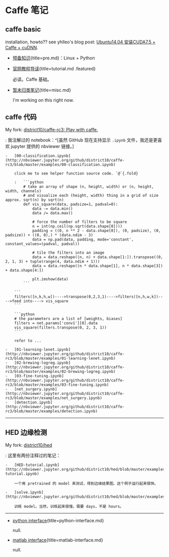 # Caffe 笔记

## caffe basic

installation, howto?? see yhlleo's blog post: [Ubuntu14.04 安装CUDA7.5 + Caffe + cuDNN](http://blog.csdn.net/YhL_Leo/article/details/50961542).

-   [预备知识](pre.html){title=pre.md}：Linux + Python

-   [官网教程导读](tutorial.html){title=tutorial.md .featured}

    必读。Caffe 基础。

-   [暂未归类笔记](misc.html){title=misc.md}

    I'm working on this right now.

## caffe 代码

My fork: [district10/caffe-rc3: Play with caffe.](https://github.com/district10/caffe-rc3)

:   我注解过的 notebook：^[虽然 GitHub 现在支持显示 `.ipynb` 文件，我还是更喜欢 jupyter 提供的 nbviewer 链接。]

    -   [00-classification.ipynb](http://nbviewer.jupyter.org/github/district10/caffe-rc3/blob/master/examples/00-classification.ipynb)

        click me to see helper function source code. `@`{.fold}

        :   ```python
            # take an array of shape (n, height, width) or (n, height, width, channels)
            # and visualize each (height, width) thing in a grid of size approx. sqrt(n) by sqrt(n)
            def vis_square(data, padsize=1, padval=0):
                data -= data.min()
                data /= data.max()

                # force the number of filters to be square
                n = int(np.ceil(np.sqrt(data.shape[0])))
                padding = ((0, n ** 2 - data.shape[0]), (0, padsize), (0, padsize)) + ((0, 0),) * (data.ndim - 3)
                data = np.pad(data, padding, mode='constant', constant_values=(padval, padval))

                # tile the filters into an image
                data = data.reshape((n, n) + data.shape[1:]).transpose((0, 2, 1, 3) + tuple(range(4, data.ndim + 1)))
                data = data.reshape((n * data.shape[1], n * data.shape[3]) + data.shape[4:])

                plt.imshow(data)
            ```

        ```
        filters([n,k,h,w])---->transpose(0,2,3,1)---->filters([n,h,w,k])---->feed into----> vis_square
        ```

        ```python
        # the parameters are a list of [weights, biases]
        filters = net.params['conv1'][0].data
        vis_square(filters.transpose(0, 2, 3, 1))
        ```

        refer to ...

    -   [01-learning-lenet.ipynb](http://nbviewer.jupyter.org/github/district10/caffe-rc3/blob/master/examples/01-learning-lenet.ipynb)
    -   [02-brewing-logreg.ipynb](http://nbviewer.jupyter.org/github/district10/caffe-rc3/blob/master/examples/02-brewing-logreg.ipynb)
    -   [03-fine-tuning.ipynb](http://nbviewer.jupyter.org/github/district10/caffe-rc3/blob/master/examples/03-fine-tuning.ipynb)
    -   [net_surgery.ipynb](http://nbviewer.jupyter.org/github/district10/caffe-rc3/blob/master/examples/net_surgery.ipynb)
    -   [detection.ipynb](http://nbviewer.jupyter.org/github/district10/caffe-rc3/blob/master/examples/detection.ipynb)

---

## HED 边缘检测

My fork: [district10/hed](https://github.com/district10/hed)

:   这里有两份注释过的笔记：

    -   [HED-tutorial.ipynb](http://nbviewer.jupyter.org/github/district10/hed/blob/master/examples/hed/HED-tutorial.ipynb)

        一个用 pretrained 的 model 来测试，得到边缘结果图。这个例子运行起来很快。

    -   [solve.ipynb](http://nbviewer.jupyter.org/github/district10/hed/blob/master/examples/hed/solve.ipynb)

        训练 model。当然，训练起来很慢。需要 days，不是 hours。

---

-   [python interface](python-interface.html){title=python-interface.md}

    null.

-   [matlab interface](matlab-interface.html){title=matlab-interface.md}

    null.
